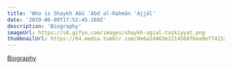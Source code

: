 ```yaml
---
title: 'Who is Shaykh Abū ʿAbd al-Raḥmān ʿAjjāl'
date: '2019-06-09T17:52:45.169Z'
description: 'Biography'
imageUrl: https://s8.gifyu.com/images/shaykh-agial-tazkiyyat.png
thumbnailUrl: https://64.media.tumblr.com/8e6a2d463e2214568f6ea9ef74152038/b74219b1b75e51a1-05/s1280x1920/3dbb7d91e2618cec2e9706986084cf4ca9bb688b.jpg
---
```


[Biography](https://docs.google.com/document/d/1gKWXKZ0wJH5Kap2FRwTpJw4qb3UkA2D7HrJVUCtNJWU)
